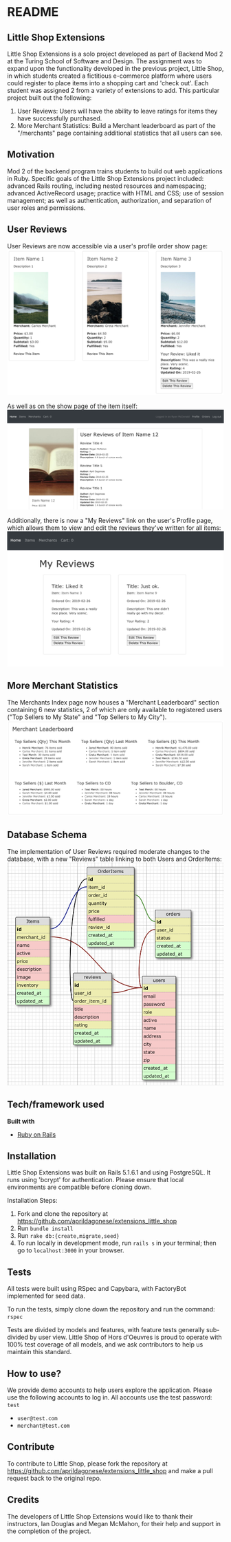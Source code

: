 # README

## Little Shop Extensions
Little Shop Extensions is a solo project developed as part of Backend Mod 2 at the Turing School of Software and Design. The assignment was to expand upon the functionality developed in the previous project, Little Shop, in which students created a fictitious e-commerce platform where users could register to place items into a shopping cart and 'check out'. Each student was assigned 2 from a variety of extensions to add. This particular project built out the following:
  1. User Reviews: Users will have the ability to leave ratings for items they have successfully purchased.
  2. More Merchant Statistics: Build a Merchant leaderboard as part of the "/merchants" page containing additional statistics that all users can see.

## Motivation
Mod 2 of the backend program trains students to build out web applications in Ruby. Specific goals of the Little Shop Extensions project included: advanced Rails routing, including nested resources and namespacing; advanced ActiveRecord usage; practice with HTML and CSS; use of session management; as well as authentication, authorization, and separation of user roles and permissions.

## User Reviews
User Reviews are now accessible via a user's profile order show page:
![Profile Order Show Page](app/assets/images/order-review.png "Profile Order Show Page")

As well as on the show page of the item itself:
![Item Show Page](app/assets/images/item-reviews.png "Item Show Page")

Additionally, there is now a "My Reviews" link on the user's Profile page, which allows them to view and edit the reviews they've written for all items:
![My Reviews](app/assets/images/my-reviews.png "My Reviews")

## More Merchant Statistics
The Merchants Index page now houses a "Merchant Leaderboard" section containing 6 new statistics, 2 of which are only available to registered users ("Top Sellers to My State" and "Top Sellers to My City").
![More Merchant Stats](app/assets/images/merchant-leaderboard.png "More Merchant Stats")

## Database Schema
The implementation of User Reviews required moderate changes to the database, with a new "Reviews" table linking to both Users and OrderItems:
![Database Schema](app/assets/images/db-schema.png "Database Schema")

## Tech/framework used
<b>Built with</b>
- [Ruby on Rails](https://rubyonrails.org/)

## Installation
Little Shop Extensions was built on Rails 5.1.6.1 and using PostgreSQL. It runs using 'bcrypt' for authentication. Please ensure that local environments are compatible before cloning down.

Installation Steps:
1. Fork and clone the repository at https://github.com/aprildagonese/extensions_little_shop
2. Run `bundle install`
3. Run `rake db:{create,migrate,seed}`
4. To run locally in development mode, run `rails s` in your terminal; then go to `localhost:3000` in your browser.

## Tests
All tests were built using RSpec and Capybara, with FactoryBot implemented for seed data.

To run the tests, simply clone down the repository and run the command: `rspec`

Tests are divided by models and features, with feature tests generally sub-divided by user view. Little Shop of Hors d'Oeuvres is proud to operate with 100% test coverage of all models, and we ask contributors to help us maintain this standard.

## How to use?
We provide demo accounts to help users explore the application. Please use the following accounts to log in. All accounts use the test password: `test`
- `user@test.com`
- `merchant@test.com`

## Contribute
To contribute to Little Shop, please fork the repository at https://github.com/aprildagonese/extensions_little_shop and make a pull request back to the original repo.

## Credits
The developers of Little Shop Extensions would like to thank their instructors, Ian Douglas and Megan McMahon, for their help and support in the completion of the project.
